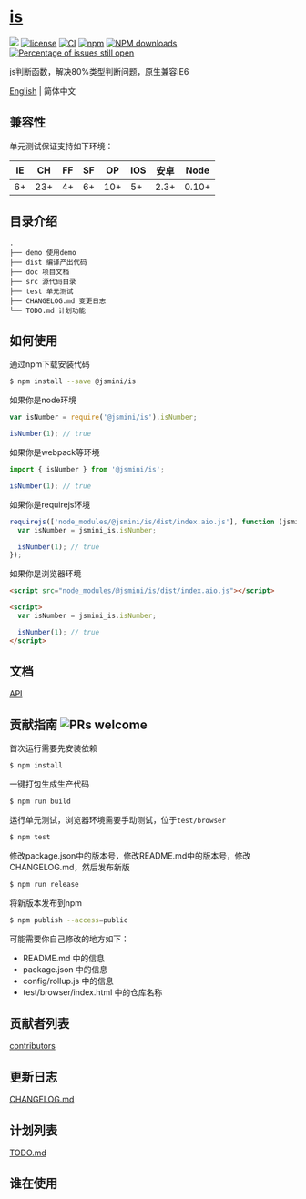 # [is](https://github.com/jsmini/is)

[![](https://img.shields.io/badge/Powered%20by-jslib%20base-brightgreen.svg)](https://github.com/yanhaijing/jslib-base)
[![license](https://img.shields.io/badge/license-MIT-blue.svg)](https://github.com/jsmini/is/blob/master/LICENSE)
[![CI](https://github.com/jsmini/is/actions/workflows/ci.yml/badge.svg?branch=master)](https://github.com/jsmini/is/actions/workflows/ci.yml)
[![npm](https://img.shields.io/badge/npm-0.10.0-orange.svg)](https://www.npmjs.com/package/@jsmini/is)
[![NPM downloads](http://img.shields.io/npm/dm/@jsmini/is.svg?style=flat-square)](http://www.npmtrends.com/@jsmini/is)
[![Percentage of issues still open](http://isitmaintained.com/badge/open/jsmini/is.svg)](http://isitmaintained.com/project/jsmini/is 'Percentage of issues still open')

js判断函数，解决80%类型判断问题，原生兼容IE6

[English](./README.md) | 简体中文

## 兼容性

单元测试保证支持如下环境：

| IE  | CH  | FF  | SF  | OP  | IOS | 安卓 | Node  |
| --- | --- | --- | --- | --- | --- | ---- | ----- |
| 6+  | 23+ | 4+  | 6+  | 10+ | 5+  | 2.3+ | 0.10+ |

## 目录介绍

```
.
├── demo 使用demo
├── dist 编译产出代码
├── doc 项目文档
├── src 源代码目录
├── test 单元测试
├── CHANGELOG.md 变更日志
└── TODO.md 计划功能
```

## 如何使用

通过npm下载安装代码

```bash
$ npm install --save @jsmini/is
```

如果你是node环境

```js
var isNumber = require('@jsmini/is').isNumber;

isNumber(1); // true
```

如果你是webpack等环境

```js
import { isNumber } from '@jsmini/is';

isNumber(1); // true
```

如果你是requirejs环境

```js
requirejs(['node_modules/@jsmini/is/dist/index.aio.js'], function (jsmini_is) {
  var isNumber = jsmini_is.isNumber;

  isNumber(1); // true
});
```

如果你是浏览器环境

```html
<script src="node_modules/@jsmini/is/dist/index.aio.js"></script>

<script>
  var isNumber = jsmini_is.isNumber;

  isNumber(1); // true
</script>
```

## 文档

[API](https://github.com/jsmini/is/blob/master/doc/api.md)

## 贡献指南 ![PRs welcome](https://img.shields.io/badge/PRs-welcome-brightgreen.svg)

首次运行需要先安装依赖

```bash
$ npm install
```

一键打包生成生产代码

```bash
$ npm run build
```

运行单元测试，浏览器环境需要手动测试，位于`test/browser`

```bash
$ npm test
```

修改package.json中的版本号，修改README.md中的版本号，修改CHANGELOG.md，然后发布新版

```bash
$ npm run release
```

将新版本发布到npm

```bash
$ npm publish --access=public
```

可能需要你自己修改的地方如下：

- README.md 中的信息
- package.json 中的信息
- config/rollup.js 中的信息
- test/browser/index.html 中的仓库名称

## 贡献者列表

[contributors](https://github.com/jsmini/is/graphs/contributors)

## 更新日志

[CHANGELOG.md](https://github.com/jsmini/is/blob/master/CHANGELOG.md)

## 计划列表

[TODO.md](https://github.com/jsmini/is/blob/master/TODO.md)

## 谁在使用
